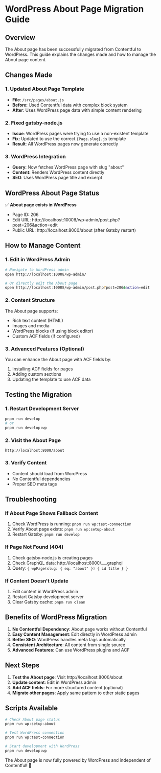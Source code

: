 # WordPress About Page Migration Guide

## Overview
The About page has been successfully migrated from Contentful to WordPress. This guide explains the changes made and how to manage the About page content.

## Changes Made

### 1. Updated About Page Template
- **File**: `/src/pages/about.js`
- **Before**: Used Contentful data with complex block system
- **After**: Uses WordPress page data with simple content rendering

### 2. Fixed gatsby-node.js
- **Issue**: WordPress pages were trying to use a non-existent template
- **Fix**: Updated to use the correct `{Page.slug}.js` template
- **Result**: All WordPress pages now generate correctly

### 3. WordPress Integration
- **Query**: Now fetches WordPress page with slug "about"
- **Content**: Renders WordPress content directly
- **SEO**: Uses WordPress page title and excerpt

## WordPress About Page Status

✅ **About page exists in WordPress**
- Page ID: 206
- Edit URL: http://localhost:10008/wp-admin/post.php?post=206&action=edit
- Public URL: http://localhost:8000/about (after Gatsby restart)

## How to Manage Content

### 1. Edit in WordPress Admin
```bash
# Navigate to WordPress admin
open http://localhost:10008/wp-admin/

# Or directly edit the About page
open http://localhost:10008/wp-admin/post.php?post=206&action=edit
```

### 2. Content Structure
The About page supports:
- Rich text content (HTML)
- Images and media
- WordPress blocks (if using block editor)
- Custom ACF fields (if configured)

### 3. Advanced Features (Optional)
You can enhance the About page with ACF fields by:
1. Installing ACF fields for pages
2. Adding custom sections
3. Updating the template to use ACF data

## Testing the Migration

### 1. Restart Development Server
```bash
pnpm run develop
# or
pnpm run develop:wp
```

### 2. Visit the About Page
```
http://localhost:8000/about
```

### 3. Verify Content
- Content should load from WordPress
- No Contentful dependencies
- Proper SEO meta tags

## Troubleshooting

### If About Page Shows Fallback Content
1. Check WordPress is running: `pnpm run wp:test-connection`
2. Verify About page exists: `pnpm run wp:setup-about`
3. Restart Gatsby: `pnpm run develop`

### If Page Not Found (404)
1. Check gatsby-node.js is creating pages
2. Check GraphQL data: http://localhost:8000/___graphql
3. Query: `{ wpPage(slug: { eq: "about" }) { id title } }`

### If Content Doesn't Update
1. Edit content in WordPress admin
2. Restart Gatsby development server
3. Clear Gatsby cache: `pnpm run clean`

## Benefits of WordPress Migration

1. **No Contentful Dependency**: About page works without Contentful
2. **Easy Content Management**: Edit directly in WordPress admin
3. **Better SEO**: WordPress handles meta tags automatically
4. **Consistent Architecture**: All content from single source
5. **Advanced Features**: Can use WordPress plugins and ACF

## Next Steps

1. **Test the About page**: Visit http://localhost:8000/about
2. **Update content**: Edit in WordPress admin
3. **Add ACF fields**: For more structured content (optional)
4. **Migrate other pages**: Apply same pattern to other static pages

## Scripts Available

```bash
# Check About page status
pnpm run wp:setup-about

# Test WordPress connection
pnpm run wp:test-connection

# Start development with WordPress
pnpm run develop:wp
```

The About page is now fully powered by WordPress and independent of Contentful! 🎉
